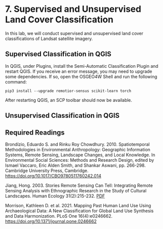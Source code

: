 # 7. Supervised and Unsupervised Land Cover Classification

In this lab, we will conduct supervised and unsupervised land cover classifications of Landsat satellite imagery.

## Supervised Classification in QGIS

In QGIS, under Plugins, install the Semi-Automatic Classification Plugin and restart QGIS. If you receive an error message, you may need to upgrade some dependencies. If so, open the OSGEO4W Shell and run the following command:

```
pip3 install --upgrade remotior-sensus scikit-learn torch
```

After restarting QGIS, an SCP toolbar should now be available.

## Unsupervised Classification in QGIS

## Required Readings

Brondízio, Eduardo S. and Rinku Roy Chowdhury. 2010. Spatiotemporal Methodologies in Environmental Anthropology: Geographic Information Systems, Remote Sensing, Landscape Changes, and Local Knowledge.
In Environmental Social Sciences: Methods and Research Design, edited by Ismael Vaccaro, Eric Alden Smith,
and Shankar Aswani, pp. 266-298. Cambridge University Press, Cambridge.
<https://doi.org/10.1017/CBO9780511760242.014>

Jiang, Hong. 2003. Stories Remote Sensing Can Tell: Integrating Remote Sensing Analysis with Ethnographic
Research in the Study of Cultural Landscapes. Human Ecology 31(2):215-232.
[PDF](https://www.academia.edu/76251287/Stories_Remote_Sensing_Images_Can_Tell_Integrating_Remote_Sensing_Analysis_with_Ethnographic_Research_in_the_Study_of_Cultural_Landscapes?uc-g-sw=76868782)

Morrison, Kathleen D. et al. 2021. Mapping Past Human Land Use Using Archaeological Data: A New Classification for Global Land Use Synthesis and Data Harmonization. PLoS One 16(4):e0246662.
<https://doi.org/10.1371/journal.pone.0246662>
